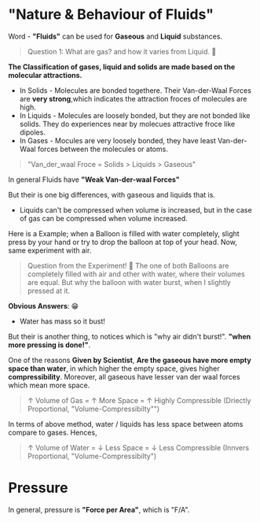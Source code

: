# "Nature & Behaviour of Fluids"

Word - **"Fluids"** can be used for __Gaseous__ and __Liquid__ substances.

>Question 1: What are gas? and how it varies from Liquid. 🤔

**The Classification of gases, liquid and solids are made based on the molecular attractions.**

* In Solids - Molecules are bonded togethere. Their Van-der-Waal Forces are **very strong**,which indicates the attraction froces of molecules are high.
* In Liquids - Molecules are loosely bonded, but they are not bonded like solids. They do experiences near by molecues attractive froce like dipoles. 
* In Gases - Mocules are very loosely bonded, they have least Van-der-Waal forces between the molecules or atoms.  
 
 > "Van_der_waal Froce = Solids > Liquids > Gaseous"

In general Fluids have **"Weak Van-der-waal Forces"**

But their is one big differences, with gaseous and liquids that is. 

* Liquids can't be compressed when volume is increased, but in the case of gas can be compressed when volume increased. 

Here is a Example; 
when a Balloon is filled with water completely, slight press by your hand or try to drop the balloon at top of your head. Now, same experiment with air.

> Question from the Experiment! 🤔
The one of both Balloons are completely filled with air and other with water, where their volumes are equal. But why the balloon with water burst, when I slightly pressed at it.

**Obvious Answers**: 😁
* Water has mass so it bust!

But their is another thing, to notices which is "why air didn't burst!". **"when more pressing is done!"**. 

One of the reasons **Given by Scientist**, **Are the gaseous have more empty space than water**, in which higher the empty space, gives higher **compressibility**. Moreover, all gaseous have lesser van der waal forces which mean more space.

>  ↑ Volume of Gas =  ↑ More Space  =  ↑ Highly Compressible  (Driectly Proportional, "Volume-Compressibilty"")

In terms of above method, water / liquids has less space between atoms compare to gases. Hences, 

> ↑ Volume of Water = ↓ Less Space = ↓ Less Compressible (Innvers Proportional, "Volume-Compressibilty") 

# Pressure
In general, pressure is **"Force per Area"**, which is "F/A".


